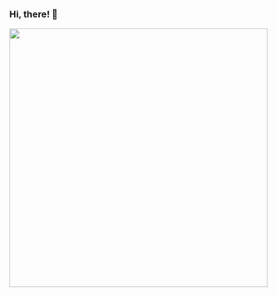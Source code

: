 ### Hi, there! 👋

[<img align="center" src="https://github-readme-stats.vercel.app/api?username=azivkovi&count_private=true&theme=dracula&show_icons=true&line_height=21" width="467">](https://github.com/anuraghazra/github-readme-stats)
